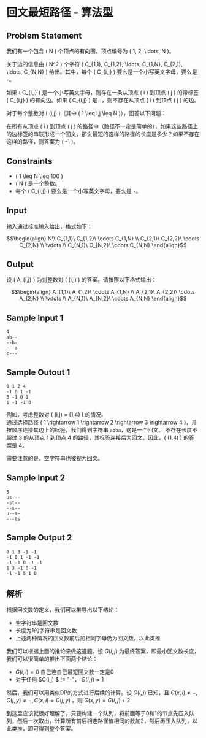 # 回文最短路径 - 算法型

## Problem Statement
我们有一个包含 \( N \) 个顶点的有向图，顶点编号为 \( 1, 2, \ldots, N \)。

关于边的信息由 \( N^2 \) 个字符 \( C_{1,1}, C_{1,2}, \ldots, C_{1,N}, C_{2,1}, \ldots, C_{N,N} \) 给出。其中，每个 \( C_{i,j} \) 要么是一个小写英文字母，要么是 `-`。

如果 \( C_{i,j} \) 是一个小写英文字母，则存在一条从顶点 \( i \) 到顶点 \( j \) 的带标签 \( C_{i,j} \) 的有向边。如果 \( C_{i,j} \) 是 `-`，则不存在从顶点 \( i \) 到顶点 \( j \) 的边。

对于每个整数对 \( (i,j) \)（其中 \( 1 \leq i,j \leq N \)），回答以下问题：

在所有从顶点 \( i \) 到顶点 \( j \) 的路径中（路径不一定是简单的），如果这些路径上的边标签的串联形成一个回文，那么最短的这样的路径的长度是多少？如果不存在这样的路径，则答案为 \( -1 \)。

## Constraints
- \( 1 \leq N \leq 100 \)
- \( N \) 是一个整数。
- 每个 \( C_{i,j} \) 要么是一个小写英文字母，要么是 `-`。

## Input
输入通过标准输入给出，格式如下：

```math
\begin{align}
N\\
C_{1,1}\ C_{1,2}\ \cdots C_{1,N} \\
C_{2,1}\ C_{2,2}\ \cdots C_{2,N} \\
\vdots \\
C_{N,1}\ C_{N,2}\ \cdots C_{N,N}
\end{align}
```

## Output
设 \( A_{i,j} \) 为对整数对 \( (i,j) \) 的答案。请按照以下格式输出：

```math
\begin{align}
A_{1,1}\ A_{1,2}\ \cdots A_{1,N} \\
A_{2,1}\ A_{2,2}\ \cdots A_{2,N} \\
\vdots \\
A_{N,1}\ A_{N,2}\ \cdots A_{N,N}
\end{align}
```

## Sample Input 1
```
4
ab--
--b-
---a
c---
```

## Sample Outout 1
```
0 1 2 4
-1 0 1 -1
3 -1 0 1
1 -1 -1 0
```

例如，考虑整数对 \( (i,j) = (1,4) \) 的情况。  
通过选择路径 \( 1 \rightarrow 1 \rightarrow 2 \rightarrow 3 \rightarrow 4 \)，并按顺序连接其边上的标签，我们得到字符串 `abba`，这是一个回文。
不存在长度不超过 3 的从顶点 1 到顶点 4 的路径，其标签连接后为回文。因此，\( (1,4) \) 的答案是 4。

需要注意的是，空字符串也被视为回文。

## Sample Input 2
```
5
us---
-st--
--s--
u--s-
---ts
```

## Sample Output 2
```
0 1 3 -1 -1
-1 0 1 -1 -1
-1 -1 0 -1 -1
1 3 -1 0 -1
-1 -1 5 1 0
```

## 解析
根据回文数的定义，我们可以推导出以下结论：
- 空字符串是回文数
- 长度为1的字符串是回文数
- 上述两种情况的回文数前后加相同字母仍为回文数，以此类推

我们可以根据上面的推论来做这道题。设 $G(i,j)$ 为最终答案，即最小回文数长度，我们可以很简单的推出下面两个结论：
- $G(i,i) = 0$ 自己连自己最短回文数一定是0
- 对于任何 $C(i,j) $ != "-"， $G(i,j) = 1$

然后，我们可以用类似DP的方式进行后续的计算。设 $G(i,j)$ 已知，且 $C(x,i) \neq -, C(j,y) \neq -, C(x,i) = C(j,y)$ 。则 $G(x,y) = G(i,j) + 2$

到这里应该就很好理解了，只要构建一个队列，将前面等于0和1的节点先压入队列，然后一次取出，计算所有前后相连路径值相同的数加2，然后再压入队列，以此类推，即可得到整个答案。
